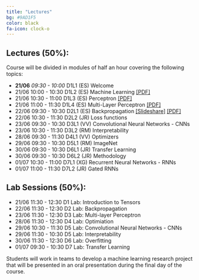 ```yaml
---
title: "Lectures"
bg: #9AD1F5
color: black
fa-icon: clock-o
---
```


## Lectures (50%): 

Course will be divided in modules of half an hour covering the following topics:

* **21/06** *09:30 - 10:00* D1L1 (ES) Welcome  
* 21/06 10:00 - 10:30 D1L2 (ES) Machine Learning [[PDF]][idl-2020-d1l2-slides]
* 21/06 10:30 - 11:00 D1L3 (ES) Perceptron [[PDF]][idl-2020-d1l3-slides]
* 21/06 11:00 - 11:30 D1L4 (ES) Multi-Layer Perceptron [[PDF]][idl-2020-d1l5-slides]
* 22/06 09:30 - 10:30 D2L1 (ES) Backpropagation [[Slideshare]][idl-2020-d2l1-slideshare] [[PDF]][idl-2020-d2l1-pdf]
* 22/06 10:30 - 11:30 D2L2 (JR) Loss functions
* 23/06 09:30 - 10:30 D3L1 (VV) Convolutional Neural Networks - CNNs
* 23/06 10:30 - 11:30 D3L2 (RM) Interpretability
* 28/06 09:30 - 11:30 D4L1 (VV) Optimizers
* 29/06 09:30 - 10:30 D5L1 (RM) ImageNet
* 30/06 09:30 - 10:30 D6L1 (JR) Transfer Learning
* 30/06 09:30 - 10:30 D6L2 (JR) Methodology
* 01/07 10:30 - 11:00 D7L1 (XG) Recurrent Neural Networks - RNNs
* 01/07 11:00 - 11:30 D7L2 (JR) Gated RNNs

[idl-2020-d1l2-slides]: https://github.com/telecombcn-dl/idl-2020/blob/gh-pages/slides/idl_2020_02_ml.pdf
[idl-2020-d1l3-slides]: https://github.com/telecombcn-dl/idl-2020/blob/gh-pages/slides/idl_2020_03_perceptron.pdf
[idl-2020-d1l4-slides]: https://github.com/telecombcn-dl/idl-2020/blob/gh-pages/slides/idl_2020_04_softmax.pdf
[idl-2020-d1l5-slides]: https://github.com/telecombcn-dl/idl-2020/blob/gh-pages/slides/idl_2020_05_mlp.pdf
[idl-2020-d2l1-pdf]: https://github.com/telecombcn-dl/idl-2020/blob/gh-pages/slides/idl_2020_06_backprop.pdf
[idl-2020-d2l1-slideshare]: https://www.slideshare.net/xavigiro/backpropagation-for-deep-learning

## Lab Sessions (50%):

* 21/06 11:30 - 12:30 D1 Lab: Introduction to Tensors
* 22/06 11:30 - 12:30 D2 Lab: Backpropagation
* 23/06 11:30 - 12:30 D3 Lab: Multi-layer Perceptron
* 28/06 11:30 - 12:30 D4 Lab: Optimiation
* 29/06 10:30 - 11:30 D5 Lab: Convolutional Neural Networks - CNNs
* 29/06 11:30 - 10:30 D5 Lab: Interpretability
* 30/06 11:30 - 12:30 D6 Lab: Overfitting
* 01/07 09:30 - 10:30 D7 Lab: Transfer Learning

Students will work in teams to develop a machine learning research project that will be presented in an oral presentation during the final day of the course. 
